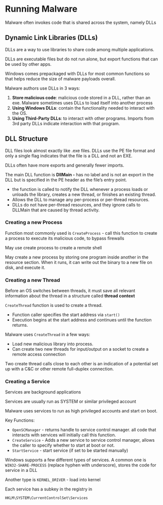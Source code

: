# Running Malware

Malware often invokes code that is shared across the system, namely DLLs

## Dynamic Link Libraries \(DLLs\)

DLLs are a way to use libraries to share code among multiple applications.

DLLs are executable files but do not run alone, but export functions that can be used by other apps.

Windows comes prepackaged with DLLs for most common functions so that helps reduce the size of malware payloads overall.

Malware authors use DLLs in 3 ways:

1. **Store malicious code**: malicious code stored in a DLL, rather than an exe. Malware sometimes uses DLLs to load itself into another process
2. **Using Windows DLLs**: contain the functionality needed to interact with the OS.
3. **Using Third-Party DLLs**: to interact with other programs. Imports from 3rd party DLLs indicate interaction with that program.

## DLL Structure

DLL files look almost exactly like .exe files. DLLs use the PE file format and only a single flag indicates that the file is a DLL and not an EXE.

DLLs often have more exports and generally fewer imports.

The main DLL function is **DllMain -** has no label and is not an export in the DLL but is specified in the PE header as the file’s entry point.

* the function is called to notify the DLL whenever a process loads or unloads the library, creates a new thread, or finishes an existing thread.
* Allows the DLL to manage any per-process or per-thread resources.
* DLLs do not have per-thread resources, and they ignore calls to DLLMain that are caused by thread activity.

### Creating a new Process

Function most commonly used is `CreateProcess` - call this function  to create a process to execute its malicious code, to bypass firewalls

May use create process to create a remote shell

May create a new process by storing one program inside another in the resource section. When it runs, it can write out the binary to a new file on disk, and execute it.

### Creating a new Thread

Before an OS switches between threads, it must save all relevant information about the thread in a structure called **thread context**

`CreateThread` function is used to create a thread.

* Function caller specifies the start address via `start()`
* Execution begins at the start address and continues until the function returns.

Malware uses `CreateThread` in a few ways:

* Load new malicious library into process.
* Can create two new threads for input/output on a socket to create a remote access connection

Two create thread calls close to each other is an indication of a potential set up with a C&C or other remote full-duplex connection.

### Creating a Service

Services are background applications 

Services are usually run as SYSTEM or similar privileged account

Malware uses services to run as high privileged accounts and start on boot.

Key Functions:

* `OpenSCManager` - returns handle to service control manager. all code that interacts with services will initially call this function.
* `CreateService` - Adds a new service to service control manager, allows the caller to specify whether to start at boot or not.
* `StartService` - start service \(if set to be started manually\)

Windows supports a few different types of services. A common one is `WIN32-SHARE-PROCESS` \(replace hyphen with underscore\), stores the code for service in a DLL

Another type is `KERNEL_DRIVER` - load into kernel

Each service has a subkey in the registry in 

```
HKLM\SYSTEM\CurrentControlSet\Services
```



